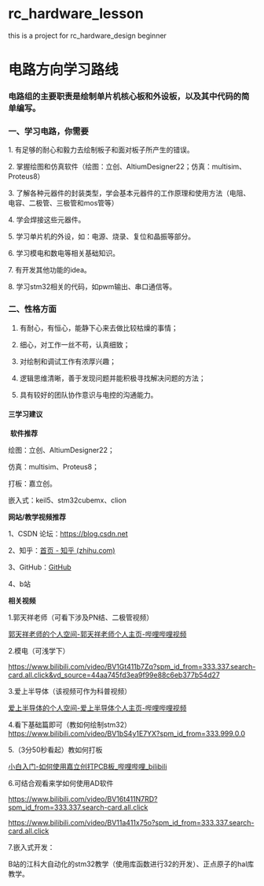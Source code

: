 # rc_hardware_lesson
this is a project for rc_hardware_design beginner
#

# 电路方向学习路线

### 电路组的主要职责是绘制单片机核心板和外设板，以及其中代码的简单编写。

### 一、学习电路，你需要

1. 有足够的耐心和毅力去绘制板子和面对板子所产生的错误。

2. 掌握绘图和仿真软件（绘图：立创、AltiumDesigner22；仿真：multisim、Proteus8）

3. 了解各种元器件的封装类型，学会基本元器件的工作原理和使用方法（电阻、电容、二极管、三极管和mos管等）

4. 学会焊接这些元器件。

5. 学习单片机的外设，如：电源、烧录、复位和晶振等部分。

6. 学习模电和数电等相关基础知识。

7. 有开发其他功能的idea。

8. 学习stm32相关的代码，如pwm输出、串口通信等。

### 二、性格方面

1. 有耐心，有恒心，能静下心来去做比较枯燥的事情；
  
2. 细心，对工作一丝不苟，认真细致；
  
3. 对绘制和调试工作有浓厚兴趣；
  
4. 逻辑思维清晰，善于发现问题并能积极寻找解决问题的方法；
  
5. 具有较好的团队协作意识与电控的沟通能力。
  

#### 三学习建议

 **软件推荐**

绘图：立创、AltiumDesigner22；

仿真：multisim、Proteus8；

打板：嘉立创。

嵌入式：keil5、stm32cubemx、clion

**网站/教学视频推荐**

1、CSDN 论坛：[<u><span class="15">https://blog.csdn.net</span></u>](https://blog.csdn.net)

2、知乎：[<u><span class="15"><font face="宋体">首页</font> - 知乎 (zhihu.com)</span></u>](https://www.zhihu.com/)

3、GitHub：[<u><span class="15">GitHub</span></u>](https://github.com/)

4、b站

**相关视频**

1.郭天祥老师（可看下涉及PN结、二极管视频）

[郭天祥老师的个人空间-郭天祥老师个人主页-哔哩哔哩视频](https://space.bilibili.com/1042590734)

2.模电（可浅学下）

https://www.bilibili.com/video/BV1Gt411b7Zq?spm_id_from=333.337.search-card.all.click&vd_source=44aa745fd3ea9f99e88c6eb377b54d27

3.爱上半导体（该视频可作为科普视频）

[爱上半导体的个人空间-爱上半导体个人主页-哔哩哔哩视频](https://space.bilibili.com/395188578)

4.看下基础篇即可（教如何绘制stm32）https://www.bilibili.com/video/BV1bS4y1E7YX?spm_id_from=333.999.0.0

5.（3分50秒看起）教如何打板

[<u><span class="15"><font face="宋体">小白入门</font>-如何使用嘉立创打PCB板_哔哩哔哩_bilibili</span></u>](https://www.bilibili.com/video/BV18i4y1N7KN?spm_id_from=333.337.search-card.all.click)

6.可结合观看来学如何使用AD软件

https://www.bilibili.com/video/BV16t411N7RD?spm_id_from=333.337.search-card.all.click

https://www.bilibili.com/video/BV11a411x75o?spm_id_from=333.337.search-card.all.click

7.嵌入式开发：

B站的江科大自动化的stm32教学（使用库函数进行32的开发）、正点原子的hal库教学。
